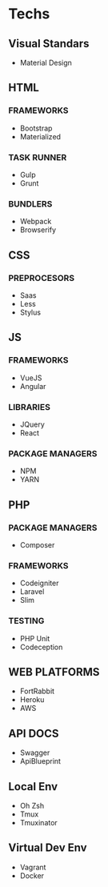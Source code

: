 # Techs

## Visual Standars

- Material Design

## HTML  

### FRAMEWORKS

- Bootstrap
- Materialized

### TASK RUNNER

- Gulp
- Grunt
  
### BUNDLERS

- Webpack
- Browserify

## CSS

### PREPROCESORS

- Saas
- Less
- Stylus

## JS

### FRAMEWORKS

- VueJS
- Angular

### LIBRARIES

- JQuery
- React

### PACKAGE MANAGERS

- NPM
- YARN

## PHP

### PACKAGE MANAGERS

- Composer

### FRAMEWORKS

- Codeigniter
- Laravel
- Slim
  
### TESTING

- PHP Unit
- Codeception

## WEB PLATFORMS

- FortRabbit
- Heroku
- AWS

## API DOCS

- Swagger
- ApiBlueprint

## Local Env

- Oh Zsh
- Tmux
- Tmuxinator

## Virtual Dev Env

- Vagrant
- Docker

